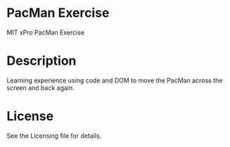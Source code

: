 # PacMan Exercise

MIT xPro PacMan Exercise

# Description

Learning experience using code and DOM to move the PacMan across the screen and back again. 

# License

See the Licensing file for details.
